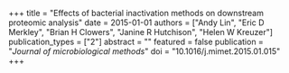 +++
title = "Effects of bacterial inactivation methods on downstream proteomic analysis"
date = 2015-01-01
authors = ["Andy Lin", "Eric D Merkley", "Brian H Clowers", "Janine R Hutchison", "Helen W Kreuzer"]
publication_types = ["2"]
abstract = ""
featured = false
publication = "*Journal of microbiological methods*"
doi = "10.1016/j.mimet.2015.01.015"
+++

